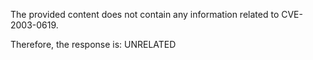The provided content does not contain any information related to CVE-2003-0619.

Therefore, the response is: UNRELATED